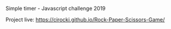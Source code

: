 Simple timer - Javascript challenge 2019

Project live: https://cirocki.github.io/Rock-Paper-Scissors-Game/
